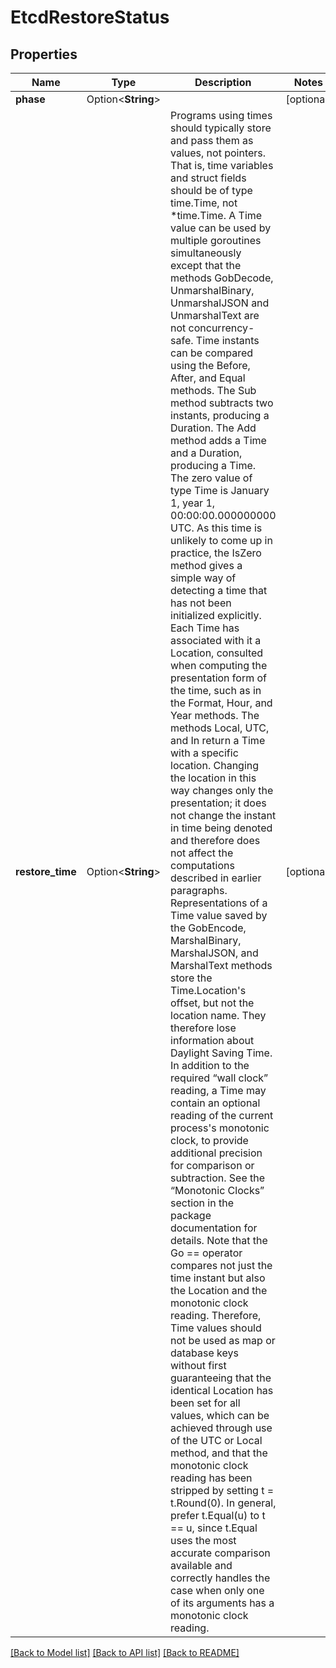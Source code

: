 # EtcdRestoreStatus

## Properties

Name | Type | Description | Notes
------------ | ------------- | ------------- | -------------
**phase** | Option<**String**> |  | [optional]
**restore_time** | Option<**String**> | Programs using times should typically store and pass them as values, not pointers. That is, time variables and struct fields should be of type time.Time, not *time.Time.  A Time value can be used by multiple goroutines simultaneously except that the methods GobDecode, UnmarshalBinary, UnmarshalJSON and UnmarshalText are not concurrency-safe.  Time instants can be compared using the Before, After, and Equal methods. The Sub method subtracts two instants, producing a Duration. The Add method adds a Time and a Duration, producing a Time.  The zero value of type Time is January 1, year 1, 00:00:00.000000000 UTC. As this time is unlikely to come up in practice, the IsZero method gives a simple way of detecting a time that has not been initialized explicitly.  Each Time has associated with it a Location, consulted when computing the presentation form of the time, such as in the Format, Hour, and Year methods. The methods Local, UTC, and In return a Time with a specific location. Changing the location in this way changes only the presentation; it does not change the instant in time being denoted and therefore does not affect the computations described in earlier paragraphs.  Representations of a Time value saved by the GobEncode, MarshalBinary, MarshalJSON, and MarshalText methods store the Time.Location's offset, but not the location name. They therefore lose information about Daylight Saving Time.  In addition to the required “wall clock” reading, a Time may contain an optional reading of the current process's monotonic clock, to provide additional precision for comparison or subtraction. See the “Monotonic Clocks” section in the package documentation for details.  Note that the Go == operator compares not just the time instant but also the Location and the monotonic clock reading. Therefore, Time values should not be used as map or database keys without first guaranteeing that the identical Location has been set for all values, which can be achieved through use of the UTC or Local method, and that the monotonic clock reading has been stripped by setting t = t.Round(0). In general, prefer t.Equal(u) to t == u, since t.Equal uses the most accurate comparison available and correctly handles the case when only one of its arguments has a monotonic clock reading. | [optional]

[[Back to Model list]](../README.md#documentation-for-models) [[Back to API list]](../README.md#documentation-for-api-endpoints) [[Back to README]](../README.md)


